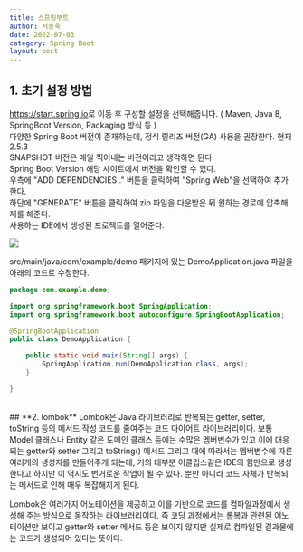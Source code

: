 ```yaml
---
title: 스프링부트
author: 서동욱
date: 2022-07-03
category: Spring Boot
layout: post
---
```


## **1. 초기 설정 방법**
<https://start.spring.io>로 이동 후 구성할 설정을 선택해줍니다. ( Maven, Java 8, SpringBoot Version, Packaging 방식 등 )   
다양한 Spring Boot 버전이 존재하는데, 정식 릴리즈 버전(GA) 사용을 권장한다. 현재 2.5.3   
SNAPSHOT 버전은 매일 찍어내는 버전이라고 생각하면 된다.   
Spring Boot Version 해당 사이트에서 버전을 확인할 수 있다.   
우측에 "ADD DEPENDENCIES.." 버튼을 클릭하여 "Spring Web"을 선택하여 추가한다.   
하단에 "GENERATE" 버튼을 클릭하여 zip 파일을 다운받은 뒤 원하는 경로에 압축해제를 해준다.   
사용하는 IDE에서 생성된 프로젝트를 열어준다.

![](https://blog.kakaocdn.net/dn/cpnDPf/btrb8hLdnji/BEt0B9FlkEcKnKQptK5UU1/img.png)

src/main/java/com/example/demo 패키지에 있는 DemoApplication.java 파일을 아래의 코드로 수정한다.
```java
package com.example.demo;

import org.springframework.boot.SpringApplication;
import org.springframework.boot.autoconfigure.SpringBootApplication;

@SpringBootApplication
public class DemoApplication {

	public static void main(String[] args) {
		SpringApplication.run(DemoApplication.class, args);
	}

}
```
<br>
## **2. lombok**
Lombok은 Java 라이브러리로 반복되는 getter, setter, toString 등의 메서드 작성 코드를 줄여주는 코드 다이어트 라이브러리이다. 보통 Model 클래스나 Entity 같은 도메인 클래스 등에는 수많은 멤버변수가 있고 이에 대응되는 getter와 setter 그리고 toString() 메서드 그리고 때에 따라서는 멤버변수에 따른 여러개의 생성자를 만들어주게 되는데, 거의 대부분 이클립스같은 IDE의 힘만으로 생성한다고 하지만 이 역시도 번거로운 작업이 될 수 있다. 뿐만 아니라 코드 자체가 반복되는 메서드로 인해 매우 복잡해지게 된다.

Lombok은 여러가지 어노테이션을 제공하고 이를 기반으로 코드를 컴파일과정에서 생성해 주는 방식으로 동작하는 라이브러리이다. 즉 코딩 과정에서는 롬복과 관련된 어노테이션만 보이고 getter와 setter 메서드 등은 보이지 않지만 실제로 컴파일된 결과물에는 코드가 생성되어 있다는 뜻이다.
